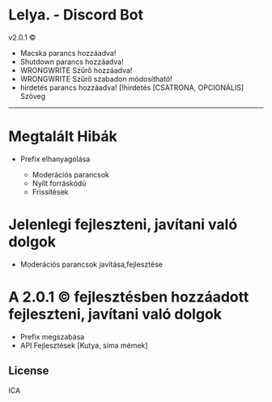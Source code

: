 # Lelya. - Discord Bot


v2.0.1 &copy;

- Macska parancs hozzáadva!
- Shutdown parancs hozzáadva!
- WRONGWRITE Szűrő hozzáadva!
- WRONGWRITE Szűrő szabadon módosítható!
- hirdetés parancs hozzáadva! [!hirdetés [CSATRONA, OPCIONÁLIS] Szöveg

---- 
# Megtalált Hibák

- Prefix elhanyagolása



  - Moderációs parancsok
  - Nyílt forráskódú
  - Frissítések



# Jelenlegi fejleszteni, javítani való dolgok

 - Moderációs parancsok javítása,fejlesztése
 
 # A 2.0.1 &copy; fejlesztésben hozzáadott fejleszteni, javítani való dolgok
 
- Prefix megszabása
- API Fejlesztések [Kutya, sima mémek]


License
----

ICA
